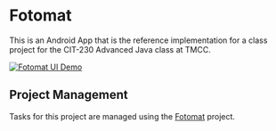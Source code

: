 # Fotomat

This is an Android App that is the reference implementation for a class project for the CIT-230 Advanced Java class at TMCC.

[![Fotomat UI Demo](https://img.youtube.com/vi/BkqyrUIuyew/0.jpg)](https://www.youtube.com/watch?v=BkqyrUIuyew)

## Project Management

Tasks for this project are managed using the [Fotomat](https://github.com/gitizenme/Fotomat/projects/1) project.
